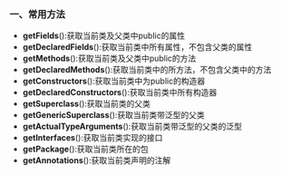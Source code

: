 ### 一、常用方法
+ **getFields**():获取当前类及父类中public的属性
+ **getDeclaredFields**():获取当前类中所有属性，不包含父类的属性
+ **getMethods**():获取当前类及父类中public的方法
+ **getDeclaredMethods**():获取当前类中的所方法，不包含父类中的方法
+ **getConstructors**():获取当前类中为public的构造器
+ **getDeclaredConstructors**():获取当前类中所有构造器
+ **getSuperclass**():获取当前类的父类
+ **getGenericSuperclass**():获取当前类带泛型的父类
+ **getActualTypeArguments**():获取当前类带泛型的父类的泛型
+ **getInterfaces**():获取当前类实现的接口
+ **getPackage**():获取当前类所在的包
+ **getAnnotations**():获取当前类声明的注解